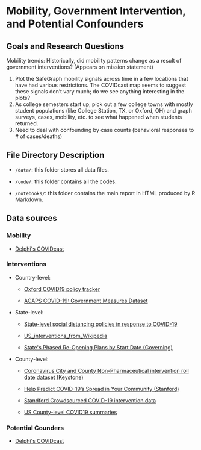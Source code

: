 
# Mobility, Government Intervention, and Potential Confounders

## Goals and Research Questions

Mobility trends: Historically, did mobility patterns change as a result of government interventions? (Appears on mission statement)

1. Plot the SafeGraph mobility signals across time in a few locations that have had various restrictions. The COVIDcast map seems to suggest these signals don’t vary much; do we see anything interesting in the plots?
2. As college semesters start up, pick out a few college towns with mostly student populations (like College Station, TX, or Oxford, OH) and graph surveys, cases, mobility, etc. to see what happened when students returned.
3. Need to deal with confounding by case counts (behavioral responses to # of cases/deaths)

## File Directory Description

* `/data/`: this folder stores all data files.

* `/code/`: this folder contains all the codes.

* `/notebooks/`: this folder contains the main report in HTML produced by R Markdown.

## Data sources

### Mobility 

  * [Delphi's COVIDcast](https://cmu-delphi.github.io/delphi-epidata/api/covidcast_signals.html)

### Interventions 

* Country-level:

  * [Oxford COVID19 policy tracker](https://github.com/OxCGRT/covid-policy-tracker)
  
  * [ACAPS COVID-19: Government Measures Dataset](https://data.humdata.org/dataset/acaps-covid19-government-measures-dataset)
  
* State-level:

  * [State-level social distancing policies in response to COVID-19](https://github.com/COVID19StatePolicy/SocialDistancing)
  
  * [US_interventions_from_Wikipedia](https://docs.google.com/spreadsheets/d/1k1ENKntZILmXGOTvjjoJMAEb3WQOYqp_pHJHzpZojGo/edit#gid=0)
  
  * [State's Phased Re-Opening Plans by Start Date (Governing)](https://www.governing.com/now/Reopening-the-Economy-Under-COVID-19-States-Plot-a-Way-Back.html)

* County-level:

  * [Coronavirus City and County Non-Pharmaceutical intervention roll date dataset (Keystone)](https://www.keystonestrategy.com/coronavirus-covid19-intervention-dataset-model/)
  
  * [Help Predict COVID-19’s Spread in Your Community (Stanford)](https://socialdistancing.stanford.edu/)
  
  * [Standford Crowdsourced COVID-19 intervention data](https://docs.google.com/spreadsheets/d/133Lry-k80-BfdPXhlS0VHsLEUQh5_UutqAt7czZd7ek/edit#gid=0)
  
  * [US County-level COVID19 summaries](https://github.com/JieYingWu/COVID-19_US_County-level_Summaries/tree/master/raw_data/national)

### Potential Counders

  * [Delphi's COVIDcast](https://cmu-delphi.github.io/delphi-epidata/api/covidcast_signals.html)


